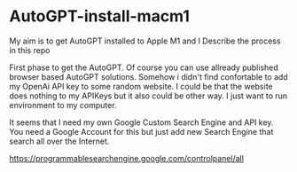 # AutoGPT-install-macm1
My aim is to get AutoGPT installed to Apple M1 and I Describe the process in this repo

First phase to get the AutoGPT. Of course you can use allready published browser based AutoGPT solutions. Somehow i didn't find confortable to add my OpenAi API key to some random website. I could be that the website does nothing to my APIKeys but it also could be other way. I just want to run environment to my computer.

It seems that I need my own Google Custom Search Engine and API key. You need a Google Account for this but just add new Search Engine that search all over the Internet.

https://programmablesearchengine.google.com/controlpanel/all

